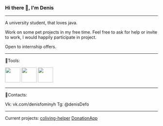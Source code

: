 ### Hi there 👋, I'm Denis
---

A university student, that loves java.

Work on some pet projects in my free time. Feel free to ask for help or invite to work, I would happily participate in project.

Open to internship offers.

---
🧰Tools:

<img src="https://cdn.jsdelivr.net/gh/devicons/devicon/icons/java/java-plain.svg" width=50 height=50/> <img src="https://cdn.jsdelivr.net/gh/devicons/devicon/icons/postgresql/postgresql-plain.svg" width=50 height=50/> <img src="https://cdn.jsdelivr.net/gh/devicons/devicon/icons/spring/spring-plain.svg" width=50 height=50/>

---
📝Contacts:

Vk: vk.com/denisfominyh
Tg: @denisDefo

---
Current projects:
[coliving-helper](https://github.com/Dompurrr/coliving-helper)
[DonationApp](https://github.com/Dompurrr/DonationApp)


<!--
**Dompurrr/Dompurrr** is a ✨ _special_ ✨ repository because its `README.md` (this file) appears on your GitHub profile.

Here are some ideas to get you started:

- 🔭 I’m currently working on ...
- 🌱 I’m currently learning ...
- 👯 I’m looking to collaborate on ...
- 🤔 I’m looking for help with ...
- 💬 Ask me about ...
- 📫 How to reach me: ...
- 😄 Pronouns: ...
- ⚡ Fun fact: ...
-->
